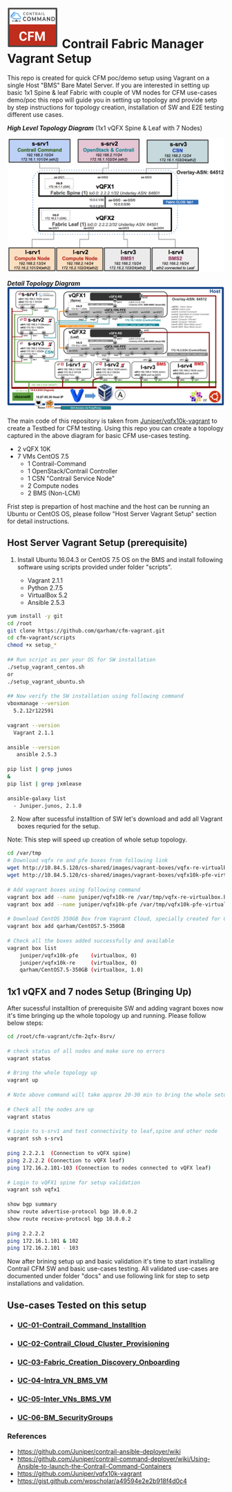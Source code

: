 # ![Logo](docs/images/cfm-logo-small.png) Contrail Fabric Manager Vagrant Setup

This repo is created for quick CFM poc/demo setup using Vagrant on a single Host "BMS" Bare Matel Server. If you are interested in setting up basic 1x1 Spine & leaf Fabric with couple of VM nodes for CFM use-cases demo/poc this repo will guide you in setting up topology and provide setp by step instructions for topology creation, installation of SW and E2E testing different use cases.

***High Level Topology Diagram***
 (1x1 vQFX Spine & Leaf with 7 Nodes)

![CFM Topology](cfm-1x1-vqfx-7srv/images/cfm-1x1vQFX-Top-Overview.png)

***Detail Topology Diagram***
![CFM Topology](cfm-1x1-vqfx-7srv/images/cfm-1x1vQFX-Full-Top.png)

The main code of this repository is taken from [Juniper/vqfx10k-vagrant](https://github.com/Juniper/vqfx10k-vagrant) to create a Testbed for CFM testing. Using this repo you can create a topology captured in the above diagram for basic CFM use-cases testing.

* 2 vQFX 10K
* 7 VMs CentOS 7.5 
  * 1 Contrail-Command
  * 1 OpenStack/Contrail Controller
  * 1 CSN "Contrail Service Node"
  * 2 Compute nodes
  * 2 BMS (Non-LCM)

Frist step is prepartion of host machine and the host can be running an Ubuntu or CentOS OS, please follow "Host Server Vagrant Setup" section for detail instructions.

## Host Server Vagrant Setup (prerequisite)

1. Install Ubuntu 16.04.3 or CentOS 7.5 OS on the BMS and install following software using scripts provided under folder "scripts".

    * Vagrant 2.1.1
    * Python 2.7.5
    * VirtualBox 5.2
    * Ansible 2.5.3

```bash
yum install -y git
cd /root
git clone https://github.com/qarham/cfm-vagrant.git
cd cfm-vagrant/scripts
chmod +x setup_*

## Run script as per your OS for SW installation
./setup_vagrant_centos.sh
or
./setup_vagrant_ubuntu.sh

## Now verify the SW installation using following command
vboxmanage --version
  5.2.12r122591

vagrant --version
  Vagrant 2.1.1

ansible --version
   ansible 2.5.3

pip list | grep junos
&
pip list | grep jxmlease

ansible-galaxy list
  - Juniper.junos, 2.1.0

 ```

2. Now after sucessful installtion of SW let's download and add all Vagrant boxes requried for the setup.

Note: This step will speed up creation of whole setup topology.

```bash
cd /var/tmp
# Download vqfx re and pfe boxes from following link
wget http://10.84.5.120/cs-shared/images/vagrant-boxes/vqfx-re-virtualbox.box
wget http://10.84.5.120/cs-shared/images/vagrant-boxes/vqfx10k-pfe-virtualbox.box 

# Add vagrant boxes using following command
vagrant box add --name juniper/vqfx10k-re /var/tmp/vqfx-re-virtualbox.box
vagrant box add --name juniper/vqfx10k-pfe /var/tmp/vqfx10k-pfe-virtualbox.box

# Download CentOS 350GB Box from Vagrant Cloud, specially created for Contrail disk size requirmenet
vagrant box add qarham/CentOS7.5-350GB

# Check all the boxes added successfully and available 
vagrant box list
    juniper/vqfx10k-pfe    (virtualbox, 0)
    juniper/vqfx10k-re     (virtualbox, 0)
    qarham/CentOS7.5-350GB (virtualbox, 1.0)
 ```

## 1x1 vQFX and 7 nodes Setup (Bringing Up)

After sucessful installtion of prerequisite SW and adding vagrant boxes now it's time bringing up the whole topology up and running. Please follow below steps:

```bash
cd /root/cfm-vagrant/cfm-2qfx-8srv/

# check status of all nodes and make sure no errors
vagrant status

# Bring the whole topology up
vagrant up

# Note above command will take approx 20-30 min to bring the whole setup up as per topology captured in high-level and detail diagramns

# Check all the nodes are up 
vagrant status

# Login to s-srv1 and test connectivity to leaf,spine and other node
vagrant ssh s-srv1

ping 2.2.2.1  (Connection to vQFX spine)
ping 2.2.2.2 (Connection to vQFX leaf)
ping 172.16.2.101-103 (Connection to nodes connected to vQFX leaf)

# Login to vQFX1 spine for setup validation
vagrant ssh vqfx1

show bgp summary
show route advertise-protocol bgp 10.0.0.2
show route receive-protocol bgp 10.0.0.2

ping 2.2.2.2
ping 172.16.1.101 & 102
ping 172.16.2.101 - 103
 ```

Now after brining setup up and basic validation it's time to start installing Contrail CFM SW and basic use-cases testing. All validated use-cases are documented under folder "docs" and use following link for step to setp installations and validation.

## Use-cases Tested on this setup

* ### [UC-01-Contrail_Command_Installtion](docs/01-Install-Contrail-Command.md)

* ### [UC-02-Contrail_Cloud_Cluster_Provisioning](docs/02-Contrail-Cloud-Cluster-Provisioning.md)

* ### [UC-03-Fabric_Creation_Discovery_Onboarding](docs/03-Fabric-Creation-Discovery-Config.md)

* ### [UC-04-Intra_VN_BMS_VM](docs/04-BMS-VM-Intra-VN.md)

* ### [UC-05-Inter_VNs_BMS_VM](docs/05-BMS-VM-Inter-VN.md)

* ### [UC-06-BM_SecurityGroups](docs/06-BMS-Security.md)


### References

* <https://github.com/Juniper/contrail-ansible-deployer/wiki>
* https://github.com/Juniper/contrail-command-deployer/wiki/Using-Ansible-to-launch-the-Contrail-Command-Containers
* <https://github.com/Juniper/vqfx10k-vagrant>
* <https://gist.github.com/wpscholar/a49594e2e2b918f4d0c4>